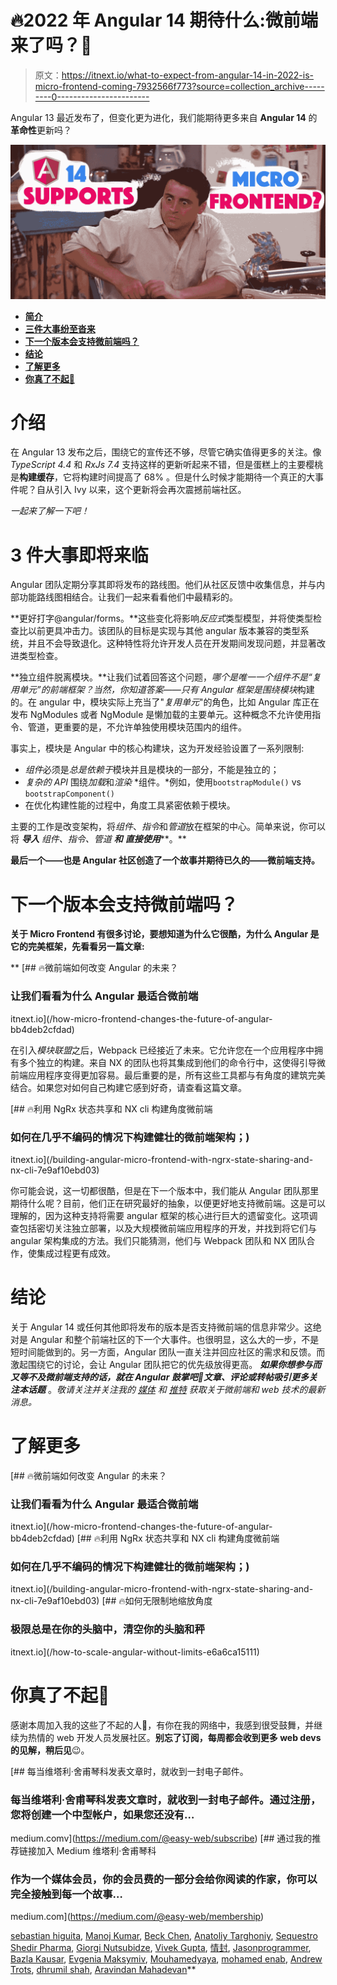 # 🔥2022 年 Angular 14 期待什么:微前端来了吗？🤫

> 原文：<https://itnext.io/what-to-expect-from-angular-14-in-2022-is-micro-frontend-coming-7932566f773?source=collection_archive---------0----------------------->

Angular 13 最近发布了，但变化更为进化，我们能期待更多来自 **Angular 14** 的**革命性**更新吗？

![](img/4d420e683278ba1bc40d009cc1833d4b.png)

*   [**简介**](#a789)
*   [**三件大事纷至沓来**](#f827)
*   [**下一个版本会支持微前端吗？**](#68db)
*   [**结论**](#ac4d)
*   [**了解更多**](#ac4d)
*   [**你真了不起🤩**](#57f7)

# 介绍

在 Angular 13 发布之后，围绕它的宣传还不够，尽管它确实值得更多的关注。像 *TypeScript 4.4* 和 *RxJs 7.4* 支持这样的更新听起来不错，但是蛋糕上的主要樱桃是**构建缓存**，它将构建时间提高了 68% 。但是什么时候才能期待一个真正的大事件呢？自从引入 Ivy 以来，这个更新将会再次震撼前端社区。

*一起来了解一下吧！*

# 3 件大事即将来临

Angular 团队定期分享其即将发布的路线图。他们从社区反馈中收集信息，并与内部功能路线图相结合。让我们一起来看看他们中最精彩的。

**更好打字@angular/forms。**这些变化将影响*反应式*类型模型，并将使类型检查比以前更具冲击力。该团队的目标是实现与其他 angular 版本兼容的类型系统，并且不会导致退化。这种特性将允许开发人员在开发期间发现问题，并显著改进类型检查。

**独立组件脱离模块。**让我们试着回答这个问题，*哪个是唯一一个组件不是“复用单元”的前端框架？*当然，你知道答案——只有 Angular 框架是围绕*模块*构建的。在 angular 中，模块实际上充当了"*复用单元*"的角色，比如 Angular 库正在发布 NgModules 或者 NgModule 是懒加载的主要单元。这种概念不允许使用指令、管道，更重要的是，不允许单独使用模块范围内的组件。

事实上，模块是 Angular 中的核心构建块，这为开发经验设置了一系列限制:

*   *组件*必须是*总是依赖于*模块并且是模块的一部分，不能是独立的；
*   *复杂的 API* 围绕*加载*和*渲染* *组件。*例如，使用`bootstrapModule()` vs `bootstrapComponent()`
*   在优化构建性能的过程中，角度工具紧密依赖于模块。

主要的工作是改变架构，将*组件*、*指令*和*管道*放在框架的中心。简单来说，你可以将 ***导入*** *组件、指令、管道* ***和*** ***直接使用*****。**

**最后一个——也是 Angular 社区创造了一个故事并期待已久的——微前端支持。**

# ****下一个版本会支持微前端吗？****

**关于 Micro Frontend 有很多讨论，要想知道为什么它很酷，为什么 Angular 是它的完美框架，先看看另一篇文章:**

**[](/how-micro-frontend-changes-the-future-of-angular-bb4deb2cfdad) [## 🔥微前端如何改变 Angular 的未来？

### 让我们看看为什么 Angular 最适合微前端

itnext.io](/how-micro-frontend-changes-the-future-of-angular-bb4deb2cfdad) 

在引入*模块联盟*之后，Webpack 已经接近了未来。它允许您在一个应用程序中拥有多个独立的构建。来自 NX 的团队也将其集成到他们的命令行中，这使得引导微前端应用程序变得更加容易。最后重要的是，所有这些工具都与有角度的建筑完美结合。如果您对如何自己构建它感到好奇，请查看这篇文章。

[](/building-angular-micro-frontend-with-ngrx-state-sharing-and-nx-cli-7e9af10ebd03) [## 🔥利用 NgRx 状态共享和 NX cli 构建角度微前端

### 如何在几乎不编码的情况下构建健壮的微前端架构；)

itnext.io](/building-angular-micro-frontend-with-ngrx-state-sharing-and-nx-cli-7e9af10ebd03) 

你可能会说，这一切都很酷，但是在下一个版本中，我们能从 Angular 团队那里期待什么呢？目前，他们正在研究最好的抽象，以便更好地支持微前端。这是可以理解的，因为这种支持将需要 angular 框架的核心进行巨大的遗留变化。这项调查包括密切关注独立部署，以及大规模微前端应用程序的开发，并找到将它们与 angular 架构集成的方法。我们只能猜测，他们与 Webpack 团队和 NX 团队合作，使集成过程更有成效。

# **结论**

关于 Angular 14 或任何其他即将发布的版本是否支持微前端的信息非常少。这绝对是 Angular 和整个前端社区的下一个大事件。也很明显，这么大的一步，不是短时间能做到的。另一方面，Angular 团队一直关注并回应社区的需求和反馈。而激起围绕它的讨论，会让 Angular 团队把它的优先级放得更高。 ***如果你想参与而又等不及微前端支持的话，就在 Angular 鼓掌吧👏文章、评论或转帖吸引更多关注本话题*** 。*敬请关注并关注我的* [*媒体*](https://medium.com/@easy-web/subscribe) *和* [*推特*](https://twitter.com/EasyWebOrg) *获取关于微前端和 web 技术的最新消息。*

# **了解更多**

[](/how-micro-frontend-changes-the-future-of-angular-bb4deb2cfdad) [## 🔥微前端如何改变 Angular 的未来？

### 让我们看看为什么 Angular 最适合微前端

itnext.io](/how-micro-frontend-changes-the-future-of-angular-bb4deb2cfdad) [](/building-angular-micro-frontend-with-ngrx-state-sharing-and-nx-cli-7e9af10ebd03) [## 🔥利用 NgRx 状态共享和 NX cli 构建角度微前端

### 如何在几乎不编码的情况下构建健壮的微前端架构；)

itnext.io](/building-angular-micro-frontend-with-ngrx-state-sharing-and-nx-cli-7e9af10ebd03) [](/how-to-scale-angular-without-limits-e6a6ca15111) [## 🔥如何无限制地缩放角度

### 极限总是在你的头脑中，清空你的头脑和秤

itnext.io](/how-to-scale-angular-without-limits-e6a6ca15111) 

# 你真了不起🤩

感谢本周加入我的这些了不起的人🤗，有你在我的网络中，我感到很受鼓舞，并继续为热情的 web 开发人员发展社区。**别忘了订阅，每周都会收到更多 web devs 的见解，稍后见**😉。

[](https://medium.com/@easy-web/subscribe) [## 每当维塔利·舍甫琴科发表文章时，就收到一封电子邮件。

### 每当维塔利·舍甫琴科发表文章时，就收到一封电子邮件。通过注册，您将创建一个中型帐户，如果您还没有…

medium.comv](https://medium.com/@easy-web/subscribe) [](https://medium.com/@easy-web/membership) [## 通过我的推荐链接加入 Medium 维塔利·舍甫琴科

### 作为一个媒体会员，你的会员费的一部分会给你阅读的作家，你可以完全接触到每一个故事…

medium.com](https://medium.com/@easy-web/membership) 

[sebastian higuita](https://medium.com/u/1bd0883739f5?source=post_page-----7932566f773--------------------------------), [Manoj Kumar](https://medium.com/u/1ec26ace3af5?source=post_page-----7932566f773--------------------------------), [Beck Chen](https://medium.com/u/21a22c8fe0db?source=post_page-----7932566f773--------------------------------), [Anatoliy Targhoniy](https://medium.com/u/2a21dd1968e3?source=post_page-----7932566f773--------------------------------), [Sequestro Shedir Pharma](https://sequestroshedirpharma.medium.com/), [Giorgi Nutsubidze](https://medium.com/u/44028eb64892?source=post_page-----7932566f773--------------------------------), [Vivek Gupta](https://medium.com/u/5d2985194f99?source=post_page-----7932566f773--------------------------------), [情封](https://medium.com/u/5dc6d2d4fd54?source=post_page-----7932566f773--------------------------------), [Jasonprogrammer](https://medium.com/u/6731c428f33c?source=post_page-----7932566f773--------------------------------), [Bazla Kausar](https://medium.com/u/848e8d226503?source=post_page-----7932566f773--------------------------------), [Evgenia Maksymiv](https://medium.com/u/90822231ba89?source=post_page-----7932566f773--------------------------------), [Mouhamedyaya](https://medium.com/u/946183af0794?source=post_page-----7932566f773--------------------------------), [mohamed enab](https://medium.com/u/99fc41323224?source=post_page-----7932566f773--------------------------------), [Andrew Trots](https://medium.com/u/dd257f371e28?source=post_page-----7932566f773--------------------------------), [dhrumil shah](https://medium.com/u/f02aa01bf533?source=post_page-----7932566f773--------------------------------), [Aravindan Mahadevan](https://medium.com/u/d448572bcc04?source=post_page-----7932566f773--------------------------------)**